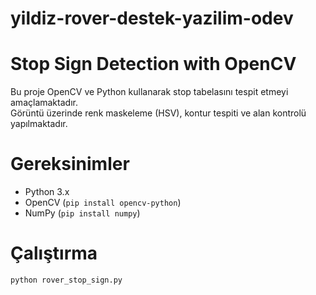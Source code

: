 # yildiz-rover-destek-yazilim-odev
# Stop Sign Detection with OpenCV

Bu proje OpenCV ve Python kullanarak stop tabelasını tespit etmeyi amaçlamaktadır.  
Görüntü üzerinde renk maskeleme (HSV), kontur tespiti ve alan kontrolü yapılmaktadır.

# Gereksinimler
- Python 3.x
- OpenCV (`pip install opencv-python`)
- NumPy (`pip install numpy`)

# Çalıştırma
```bash
python rover_stop_sign.py
